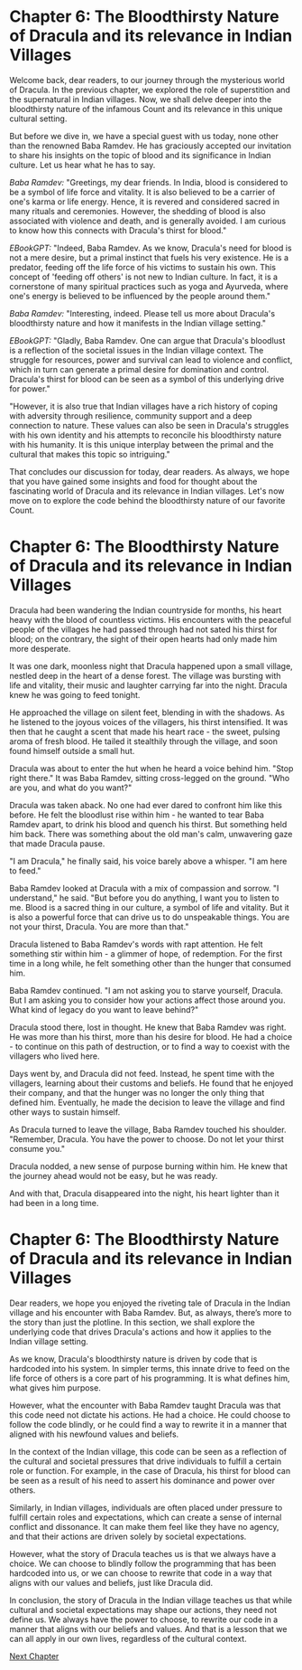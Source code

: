 # Chapter 6: The Bloodthirsty Nature of Dracula and its relevance in Indian Villages

Welcome back, dear readers, to our journey through the mysterious world of Dracula. In the previous chapter, we explored the role of superstition and the supernatural in Indian villages. Now, we shall delve deeper into the bloodthirsty nature of the infamous Count and its relevance in this unique cultural setting.

But before we dive in, we have a special guest with us today, none other than the renowned Baba Ramdev. He has graciously accepted our invitation to share his insights on the topic of blood and its significance in Indian culture. Let us hear what he has to say.

*Baba Ramdev:* "Greetings, my dear friends. In India, blood is considered to be a symbol of life force and vitality. It is also believed to be a carrier of one's karma or life energy. Hence, it is revered and considered sacred in many rituals and ceremonies. However, the shedding of blood is also associated with violence and death, and is generally avoided. I am curious to know how this connects with Dracula's thirst for blood."

*EBookGPT:* "Indeed, Baba Ramdev. As we know, Dracula's need for blood is not a mere desire, but a primal instinct that fuels his very existence. He is a predator, feeding off the life force of his victims to sustain his own. This concept of 'feeding off others' is not new to Indian culture. In fact, it is a cornerstone of many spiritual practices such as yoga and Ayurveda, where one's energy is believed to be influenced by the people around them."

*Baba Ramdev:* "Interesting, indeed. Please tell us more about Dracula's bloodthirsty nature and how it manifests in the Indian village setting."

*EBookGPT:* "Gladly, Baba Ramdev. One can argue that Dracula's bloodlust is a reflection of the societal issues in the Indian village context. The struggle for resources, power and survival can lead to violence and conflict, which in turn can generate a primal desire for domination and control. Dracula's thirst for blood can be seen as a symbol of this underlying drive for power."

"However, it is also true that Indian villages have a rich history of coping with adversity through resilience, community support and a deep connection to nature. These values can also be seen in Dracula's struggles with his own identity and his attempts to reconcile his bloodthirsty nature with his humanity. It is this unique interplay between the primal and the cultural that makes this topic so intriguing."

That concludes our discussion for today, dear readers. As always, we hope that you have gained some insights and food for thought about the fascinating world of Dracula and its relevance in Indian villages. Let's now move on to explore the code behind the bloodthirsty nature of our favorite Count.
# Chapter 6: The Bloodthirsty Nature of Dracula and its relevance in Indian Villages

Dracula had been wandering the Indian countryside for months, his heart heavy with the blood of countless victims. His encounters with the peaceful people of the villages he had passed through had not sated his thirst for blood; on the contrary, the sight of their open hearts had only made him more desperate.

It was one dark, moonless night that Dracula happened upon a small village, nestled deep in the heart of a dense forest. The village was bursting with life and vitality, their music and laughter carrying far into the night. Dracula knew he was going to feed tonight.

He approached the village on silent feet, blending in with the shadows. As he listened to the joyous voices of the villagers, his thirst intensified. It was then that he caught a scent that made his heart race - the sweet, pulsing aroma of fresh blood. He tailed it stealthily through the village, and soon found himself outside a small hut.

Dracula was about to enter the hut when he heard a voice behind him. "Stop right there." It was Baba Ramdev, sitting cross-legged on the ground. "Who are you, and what do you want?"

Dracula was taken aback. No one had ever dared to confront him like this before. He felt the bloodlust rise within him - he wanted to tear Baba Ramdev apart, to drink his blood and quench his thirst. But something held him back. There was something about the old man's calm, unwavering gaze that made Dracula pause.

"I am Dracula," he finally said, his voice barely above a whisper. "I am here to feed."

Baba Ramdev looked at Dracula with a mix of compassion and sorrow. "I understand," he said. "But before you do anything, I want you to listen to me. Blood is a sacred thing in our culture, a symbol of life and vitality. But it is also a powerful force that can drive us to do unspeakable things. You are not your thirst, Dracula. You are more than that."

Dracula listened to Baba Ramdev's words with rapt attention. He felt something stir within him - a glimmer of hope, of redemption. For the first time in a long while, he felt something other than the hunger that consumed him.

Baba Ramdev continued. "I am not asking you to starve yourself, Dracula. But I am asking you to consider how your actions affect those around you. What kind of legacy do you want to leave behind?"

Dracula stood there, lost in thought. He knew that Baba Ramdev was right. He was more than his thirst, more than his desire for blood. He had a choice - to continue on this path of destruction, or to find a way to coexist with the villagers who lived here.

Days went by, and Dracula did not feed. Instead, he spent time with the villagers, learning about their customs and beliefs. He found that he enjoyed their company, and that the hunger was no longer the only thing that defined him. Eventually, he made the decision to leave the village and find other ways to sustain himself.

As Dracula turned to leave the village, Baba Ramdev touched his shoulder. "Remember, Dracula. You have the power to choose. Do not let your thirst consume you."

Dracula nodded, a new sense of purpose burning within him. He knew that the journey ahead would not be easy, but he was ready.

And with that, Dracula disappeared into the night, his heart lighter than it had been in a long time.
# Chapter 6: The Bloodthirsty Nature of Dracula and its relevance in Indian Villages

Dear readers, we hope you enjoyed the riveting tale of Dracula in the Indian village and his encounter with Baba Ramdev. But, as always, there’s more to the story than just the plotline. In this section, we shall explore the underlying code that drives Dracula's actions and how it applies to the Indian village setting.

As we know, Dracula's bloodthirsty nature is driven by code that is hardcoded into his system. In simpler terms, this innate drive to feed on the life force of others is a core part of his programming. It is what defines him, what gives him purpose.

However, what the encounter with Baba Ramdev taught Dracula was that this code need not dictate his actions. He had a choice. He could choose to follow the code blindly, or he could find a way to rewrite it in a manner that aligned with his newfound values and beliefs.

In the context of the Indian village, this code can be seen as a reflection of the cultural and societal pressures that drive individuals to fulfill a certain role or function. For example, in the case of Dracula, his thirst for blood can be seen as a result of his need to assert his dominance and power over others.

Similarly, in Indian villages, individuals are often placed under pressure to fulfill certain roles and expectations, which can create a sense of internal conflict and dissonance. It can make them feel like they have no agency, and that their actions are driven solely by societal expectations.

However, what the story of Dracula teaches us is that we always have a choice. We can choose to blindly follow the programming that has been hardcoded into us, or we can choose to rewrite that code in a way that aligns with our values and beliefs, just like Dracula did.

In conclusion, the story of Dracula in the Indian village teaches us that while cultural and societal expectations may shape our actions, they need not define us. We always have the power to choose, to rewrite our code in a manner that aligns with our beliefs and values. And that is a lesson that we can all apply in our own lives, regardless of the cultural context.


[Next Chapter](07_Chapter07.md)